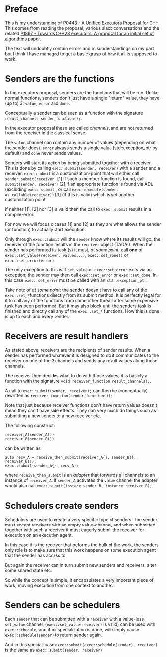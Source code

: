 Preface
=======

This is my understanding of
[P0443 - A Unified Executors Proposal for C++](http://www.open-std.org/jtc1/sc22/wg21/docs/papers/2019/p0443r11.html).
This comes from reading the proposal, various slack 
conversations and the related
[P1897 - Towards C++23 executors: A proposal for an initial set of algorithms](http://www.open-std.org/jtc1/sc22/wg21/docs/papers/2019/p1897r1.html)
paper.

The text will undoubtly contain errors and misunderstandings on 
my part but I think I have managed to get a basic grasp of how 
it all is supposed to work.

Senders are the functions
=========================

In the executors proposal, senders are the functions that will
be run. Unlike normal functions, senders don't just have a single
"return" value, they have (up to) 3: `value`, `error` and `done`.

Conceptually a sender can be seen as a function with the 
signature `result_channels sender_function();`.

In the
executor proposal these are called _channels_, and are not 
returned from the receiver in the classical sense.

The `value` channel can contain any number of values (depending 
on what the sender does). `error` always sends a single value 
(std::exception_ptr by default) and
`done` never sends values.

Senders will start its action by being submitted together with a 
receiver. This is done by calling
`exec::submit(sender, receiver)` with a sender and a 
receiver. `exec::submit` is a customization-point that will 
either call `sender.submit(receiver)` [1] if such a member 
function is found, call `submit(sender, receiver)` [2] if an 
appropriate function is found via ADL (excluding 
`exec::submit`), or call
`exec::execute(sender, as_callable(receiver))` [3] (if this 
is valid) which is yet another customization point.

If neither [1], [2] nor [3] is valid then the call to 
`exec::submit` results in a compile-error.

For now we will focus o cases [1] and [2] as they are what 
allows the sender (or function) to actually start execution. 

Only through `exec::submit` will the `sender` know where 
its results will go: the receiver of the function results is the 
`receiver` object (TADA!). When the sender has performed its task
(s) it must, _at some point_, call **one** of 
`exec::set_value(receiver, values...)`,
`exec::set_done()` or `exec::set_error(error)`.

The only exception to this is if `set_value` or 
`exec::set_error` exits via an exception; the sender may 
then call `exec::set_error` or `exec::set_done`. In 
this case `exec::set_error` must be called with an 
`std::exception_ptr`.

Take note of _at some point_; the sender doesn't have to call 
any of the `exec::set_*`functions directly from its submit 
method. It is perfectly legal for it to call any of the 
functions from some other thread after some expensive task has 
been performed. But it may also block until the senders task is 
finished and directly call any of the `exec::set_*` 
functions. How this is done is up to each and every sender.


Receivers are result handlers
=============================

As stated above, receivers are the recipients of sender results. 
When a sender has performed whatever it is designed to do it 
communicates to the receiver on one of the 3 channels and sends 
any result values along those channels.

The receiver then decides what to do with those values; it is 
basicly a function with the signature `void receiver_function(result_channels);`.

A call to `exec::submit(sender, receiver);` can then be 
(conceptually) rewritten as `receiver_function(sender_function());`

Note that just because receiver functions don't have return 
values doesn't mean they can't have side effects. They can very 
much do things such as submitting a new sender to a new receiver 
etc.

The following construct:

```
receiver_A(sender_A());
receiver_B(sender_B());
```

can be written as

```
auto recv_A = receive_then_submit(receiver_A{}, sender_B{}, receiver_B{});
exec::submit(sender_A{}, recv_A);
```

where `receive_then_submit` is an _adapter_ that forwards all 
channels to an instance of `receiver_A`. If `sender_A` activates 
the `value` channel the adapter would also call 
`exec::submit(instace_sender_B, instance_receiver_B);`

Schedulers create senders
=========================

Schedulers are used to create a very specific type of senders.
The sender must accept receivers with an empty value-channel,
and when submitted together with such a receiver it must
eagerly submit the receiver for execution on an execution agent.

In this case it is the receiver that peforms the bulk of the work,
the senders only role is to make sure that this work happens
on some execution agent that the sender has access to.

But again the receiver can in turn submit new senders and receivers,
alter some shared state etc.

So while the concept is simple, it encapsulates a very important piece of
work; moving execution from one context to another.




Senders can be schedulers
=========================

Each `sender` that can be submitted with a `receiver` with a value-less 
`set_value` channel, (`exec::set_value(receiver)` is valid) can be
used with `exec::schedule`, and if no specialization is done,
will simply cause `exec::schedule(sender)` to return sender again.

And in this special-case `exec::submit(exec::schedule(sender), receiver)`
is the same as `exec::submit(sender, receiver)`.
